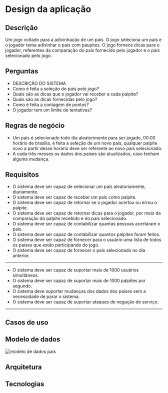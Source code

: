 # Design da aplicação

## Descrição
Um jogo voltado para a adivinhação de um país.
O jogo seleciona um país e o jogador tenta adivinhar o país com paupites. O jogo
fornece dicas para o jogador, referentes da comparação do país fornecido pelo jogador
e o país selecionado pelo jogo.

## Perguntas
- DESCRIÇÃO DO SISTEMA
- Como é feita a seleção do país pelo jogo?
- Quais são as dicas que o jogador vai receber a cada palpite?
- Quais são as dicas fornecidas pelo jogo?
- Como é feita a contagem de pontos?
- O jogador tem um limite de tentativas?

## Regras de negócio
- Um país é selecionado todo dia aleatorimente para ser jogado, 00:00
horário de brasília, é feita a seleção de um novo país, qualquer palpite novo a partir 
desse horário deve ser referente ao novo país selecionado.
- A cada três messes os dados dos países são atualizados, caso tenham alguma mudança.

## Requisitos
- O sistema deve ser capaz de selecionar um país aleatoriamente, diariamente.
- O sistema deve ser capaz de receber um país como palpite.
- O sistema deve ser capaz de retornar se o jogador acertou ou errou o palpite.
- O sistema deve ser capaz de retornar dicas para o jogador, por meio da comparação do palpite recebido e do país selecionado. 
- O sistema deve ser capaz de contabilizar quantas pessoas acertaram o país.
- O sistema deve ser capaz de contabilizar quantos palpites foram feitos.
- O sistema deve ser capaz de fornecer para o usuário uma lista de todos os países que estão participando do jogo.
- O sistema deve ser capaz de fornecer o país selecionado no dia anterior.
---
- O sistema deve ser capaz de suportar mais de 1000 usuários simultâneos.
- O sistema deve ser capaz de suportar mais de 1000 palpites por segundo.
- O sistema deve suportar mudanças dos dados dos países sem a necessidade de parar o sistema.
- O sistema deve ser capaz de suportar ataques de negação de serviço.
---


## Casos de uso

## Modelo de dados
![modelo de dados país](/design/image/pais.png)

## Arquitetura

## Tecnologias